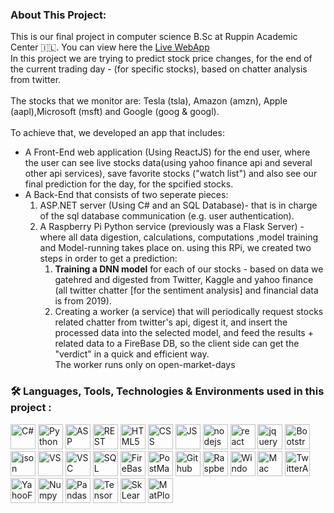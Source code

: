 <!-- About This Project-->

### About This Project:

This is our final project in computer science B.Sc at Ruppin Academic Center :israel:.
You can view here the [Live WebApp](https://proj.ruppin.ac.il/bgroup57/test2/tar1/build/)
<br>
In this project we are trying to predict stock price changes, for the end of the current trading day - (for specific stocks), based on chatter analysis from twitter.<br><br>
The stocks that we monitor are: Tesla (tsla), Amazon (amzn), Apple (aapl),Microsoft (msft) and Google (goog & googl).<br><br>
To achieve that, we developed an app that includes:<br>

- A Front-End web application (Using ReactJS) for the end user, where the user can see live stocks data(using yahoo finance api and several other api services), save favorite stocks ("watch list") and also see our final prediction for the day, for the spcified stocks.<br>
- A Back-End that consists of two seperate pieces:<br>
  1. ASP.NET server (Using C# and an SQL Database)- that is in charge of the sql database communication (e.g. user authentication).<br>
  2. A Raspberry Pi Python service (previously was a Flask Server) - where all data digestion, calculations, computations ,model training and Model-running takes place on.
     using this RPi, we created two steps in order to get a prediction:<br>
     1. <b>Training a DNN model</b> for each of our stocks - based on data we gatehred and digested from Twitter, Kaggle and yahoo finance (all twitter chatter [for the sentiment analysis] and financial data is from 2019).<br>
     2. Creating a worker (a service) that will periodically request stocks related chatter from twitter's api, digest it, and insert the processed data into the selected model, and feed the results + related data to a FireBase DB, so the client side can get the "verdict" in a quick and efficient way.<br>
        The worker runs only on open-market-days

<!--About This Project -->

### :hammer_and_wrench: Languages, Tools, Technologies & Environments used in this project :

<div>
<img src="https://img.icons8.com/color/30/c-sharp-logo.png" title="C#" **alt="C#" width="40" height="40"/>
<img src="https://img.icons8.com/color/30/python.png" title="Python" **alt="Python" width="40" height="40"/>
<img src="https://img.icons8.com/color/30/asp.png" title="ASP .NET" **alt="ASP .NET" width="40" height="40"/>
<img src="https://img.icons8.com/color/30/rest-api.png" title="REST API" **alt="REST API" width="40" height="40"/>
<img src="https://img.icons8.com/color/30/html-5.png" title="HTML5" **alt="HTML5" width="40" height="40"/>
<img src="https://img.icons8.com/color/30/css.png" title="CSS" **alt="CSS" width="40" height="40"/>
<img src="https://img.icons8.com/color/452/javascript--v1.png" title="JS" **alt="JS" width="40" height="40"/>
<img src="https://img.icons8.com/windows/30/000000/node-js.png" title="nodejs" **alt="nodejs" width="40" height="40"/>
<img src="https://img.icons8.com/officel/344/react.png" title="react" **alt="react" width="40" height="40"/>
<img src="https://img.icons8.com/ios/30/000000/jquery.png" title="jquery" **alt="jquery" width="40" height="40"/>
<img src="https://img.icons8.com/color/344/bootstrap.png" title="Bootstrap" **alt="Bootstrap" width="40" height="40"/>
<img src="https://img.icons8.com/color/30/json.png" title="json" **alt="json" width="40" height="40"/>
<img src="https://img.icons8.com/color/30/visual-studio.png" title="VS" **alt="VS" width="40" height="40"/>
<img src="https://img.icons8.com/color/30/visual-studio-code-2019.png" title="VSC" **alt="VSC" width="40" height="40"/>
<img src="https://img.icons8.com/color/30/sql.png" title="SQL" **alt="SQL" width="40" height="40"/>
<img src="https://img.icons8.com/color/30/firebase.png" title="FireBase" **alt="FireBase" width="40" height="40"/>
<img src="https://img.icons8.com/dusk/30/000000/postman-api.png" title="PostMan" **alt="PostMan" width="40" height="40"/>
<!-- <img src="https://img.icons8.com/color/452/git.png" title="Git" **alt="Git" width="40" height="40"/> -->
<img src="https://img.icons8.com/color/30/github.png" title="Github" **alt="Github" width="40" height="40"/>
<img src="https://img.icons8.com/color/344/raspberry-pi.png" title="RaspberryPi" **alt="Raspberry Pi" width="40" height="40"/>
<img src="https://img.icons8.com/ultraviolet/452/windows-10.png" title="Windows" **alt="Windows" width="40" height="40"/>
<img src="https://img.icons8.com/external-flaticons-lineal-color-flat-icons/344/external-mac-coworking-space-flaticons-lineal-color-flat-icons-3.png" title="Mac" **alt="Mac" width="40" height="40"/>
<img src="https://img.icons8.com/color/344/twitter.png" title="TwitterAPI" **alt="TwitterAPI" width="40" height="40"/>
<img src="https://play-lh.googleusercontent.com/K4eJEI8ogLQO2MkjUKgxC8FNWL4I5etsbFw2OXwQJ9Uch4DGkW1gEdoQk_k-cmtD4F4" title="YahooFinanceAPI" **alt="Yahoo Finance API" width="40" height="40"/>
<img src="https://img.icons8.com/color/452/numpy.png" title="Numpy" **alt="Numpy" width="40" height="40"/>
<!-- <img src="https://upload.wikimedia.org/wikipedia/commons/thumb/e/ed/Pandas_logo.svg/300px-Pandas_logo.svg.png" title="Pandas" **alt="Pandas" width="40" height="40"/> -->
<img src="https://pandas.pydata.org/static/img/pandas_secondary.svg" title="Pandas" **alt="Pandas" width="40" height="40"/>
<img src="https://img.icons8.com/color/344/tensorflow.png" title="TensorFlow" **alt="TensorFlow" width="40" height="40"/>
<img src="https://upload.wikimedia.org/wikipedia/commons/thumb/0/05/Scikit_learn_logo_small.svg/1200px-Scikit_learn_logo_small.svg.png" title="SkLearn"**alt="SkLearn" width="40" height="40"/> 
<!-- <img src="https://img.icons8.com/ios/452/flask.png" title="Flask" **alt="Flask" width="40" height="40"/> -->
<img src="https://matplotlib.org/stable/_static/logo2.svg" title="MatPlotLib" **alt="MatPlotLib" width="40" height="40"/>
</div>
<!-- END My skills -->
